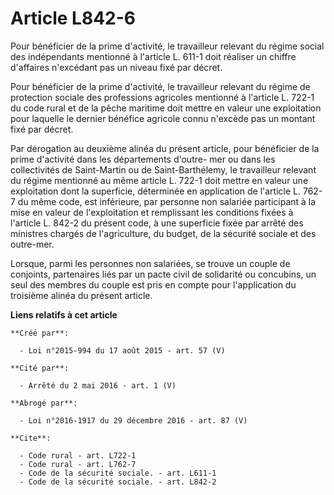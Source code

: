# Article L842-6

Pour bénéficier de la prime d'activité, le travailleur relevant du régime social des indépendants mentionné à l'article L.
611-1 doit réaliser un chiffre d'affaires n'excédant pas un niveau fixé par décret. 

Pour bénéficier de la prime d'activité, le travailleur relevant du régime de protection sociale des professions agricoles
mentionné à l'article L. 722-1 du code rural et de la pêche maritime doit mettre en valeur une exploitation pour laquelle le
dernier bénéfice agricole connu n'excède pas un montant fixé par décret. 

Par dérogation au deuxième alinéa du présent article, pour bénéficier de la prime d'activité dans les départements d'outre-
mer ou dans les collectivités de Saint-Martin ou de Saint-Barthélemy, le travailleur relevant du régime mentionné au même
article L. 722-1 doit mettre en valeur une exploitation dont la superficie, déterminée en application de l'article L. 762-7
du même code, est inférieure, par personne non salariée participant à la mise en valeur de l'exploitation et remplissant les
conditions fixées à l'article L. 842-2 du présent code, à une superficie fixée par arrêté des ministres chargés de
l'agriculture, du budget, de la sécurité sociale et des outre-mer. 

Lorsque, parmi les personnes non salariées, se trouve un couple de conjoints, partenaires liés par un pacte civil de
solidarité ou concubins, un seul des membres du couple est pris en compte pour l'application du troisième alinéa du présent
article.

**Liens relatifs à cet article**

	**Créé par**:

	  - Loi n°2015-994 du 17 août 2015 - art. 57 (V)

	**Cité par**:

	  - Arrêté du 2 mai 2016 - art. 1 (V)

	**Abrogé par**:

	  - Loi n°2016-1917 du 29 décembre 2016 - art. 87 (V)

	**Cite**:

	  - Code rural - art. L722-1
	  - Code rural - art. L762-7
	  - Code de la sécurité sociale. - art. L611-1
	  - Code de la sécurité sociale. - art. L842-2
